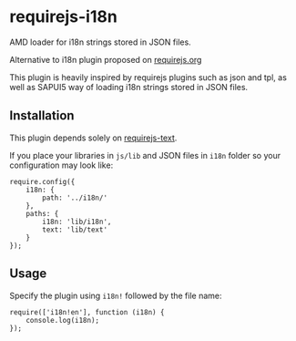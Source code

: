 # requirejs-i18n
AMD loader for i18n strings stored in JSON files.

Alternative to i18n plugin proposed on [requirejs.org](https://requirejs.org/docs/api.html#i18n)

This plugin is heavily inspired by requirejs plugins such as json and tpl,
as well as SAPUI5 way of loading i18n strings stored in JSON files.

## Installation
This plugin depends solely on [requirejs-text](http://requirejs.org/docs/download.html#text).

If you place your libraries in ``js/lib`` and JSON files in ``i18n`` folder so your configuration may look like:

```
require.config({
	i18n: {
		path: '../i18n/'
	},
	paths: {
		i18n: 'lib/i18n',
		text: 'lib/text'
	}
});
```

## Usage

Specify the plugin using ``i18n!`` followed by the file name:

```
require(['i18n!en'], function (i18n) {
	console.log(i18n);
});
```
